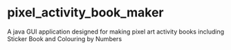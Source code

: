# pixel_activity_book_maker
A java GUI application designed for making pixel art activity books including Sticker Book and Colouring by Numbers
